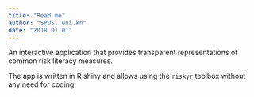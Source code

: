 ```yaml
---
title: "Read me"
author: "SPDS, uni.kn"
date: "2018 01 01"
---
```


An interactive application that provides transparent representations of common risk literacy measures.

The app is written in R shiny and allows using the `riskyr` toolbox without any need for coding.
